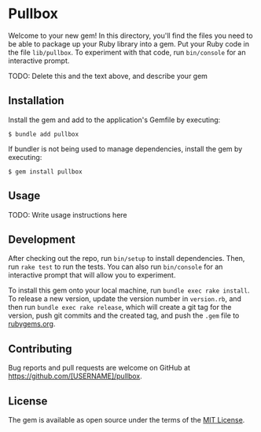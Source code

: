 # Pullbox

Welcome to your new gem! In this directory, you'll find the files you need to be able to package up your Ruby library into a gem. Put your Ruby code in the file `lib/pullbox`. To experiment with that code, run `bin/console` for an interactive prompt.

TODO: Delete this and the text above, and describe your gem

## Installation

Install the gem and add to the application's Gemfile by executing:

    $ bundle add pullbox

If bundler is not being used to manage dependencies, install the gem by executing:

    $ gem install pullbox

## Usage

TODO: Write usage instructions here

## Development

After checking out the repo, run `bin/setup` to install dependencies. Then, run `rake test` to run the tests. You can also run `bin/console` for an interactive prompt that will allow you to experiment.

To install this gem onto your local machine, run `bundle exec rake install`. To release a new version, update the version number in `version.rb`, and then run `bundle exec rake release`, which will create a git tag for the version, push git commits and the created tag, and push the `.gem` file to [rubygems.org](https://rubygems.org).

## Contributing

Bug reports and pull requests are welcome on GitHub at https://github.com/[USERNAME]/pullbox.

## License

The gem is available as open source under the terms of the [MIT License](https://opensource.org/licenses/MIT).
